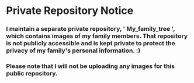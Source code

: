 # Private Repository Notice

### I maintain a separate private repository, ' My_family_tree ', which contains images of my family members. That repository is not publicly accessible and is kept private to protect the privacy of my family's personal information. :)

### Please note that I will not be uploading any images for this public repository. 
